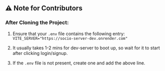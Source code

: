 ## ⚠️ Note for Contributors

### After Cloning the Project:

1. Ensure that your `.env` file contains the following entry: 
  ```VITE_SERVER="https://socio-server-dev.onrender.com"```

2. It usually takes 1-2 mins for dev-server to boot up, so wait for it to start after clicking login/signup.

3. If the `.env` file is not present, create one and add the above line.
